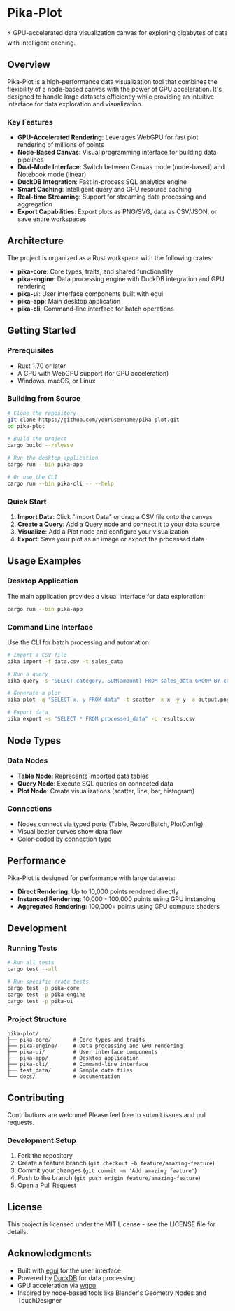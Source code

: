 # Pika-Plot

⚡ GPU-accelerated data visualization canvas for exploring gigabytes of data with intelligent caching.

## Overview

Pika-Plot is a high-performance data visualization tool that combines the flexibility of a node-based canvas with the power of GPU acceleration. It's designed to handle large datasets efficiently while providing an intuitive interface for data exploration and visualization.

### Key Features

- **GPU-Accelerated Rendering**: Leverages WebGPU for fast plot rendering of millions of points
- **Node-Based Canvas**: Visual programming interface for building data pipelines
- **Dual-Mode Interface**: Switch between Canvas mode (node-based) and Notebook mode (linear)
- **DuckDB Integration**: Fast in-process SQL analytics engine
- **Smart Caching**: Intelligent query and GPU resource caching
- **Real-time Streaming**: Support for streaming data processing and aggregation
- **Export Capabilities**: Export plots as PNG/SVG, data as CSV/JSON, or save entire workspaces

## Architecture

The project is organized as a Rust workspace with the following crates:

- **pika-core**: Core types, traits, and shared functionality
- **pika-engine**: Data processing engine with DuckDB integration and GPU rendering
- **pika-ui**: User interface components built with egui
- **pika-app**: Main desktop application
- **pika-cli**: Command-line interface for batch operations

## Getting Started

### Prerequisites

- Rust 1.70 or later
- A GPU with WebGPU support (for GPU acceleration)
- Windows, macOS, or Linux

### Building from Source

```bash
# Clone the repository
git clone https://github.com/yourusername/pika-plot.git
cd pika-plot

# Build the project
cargo build --release

# Run the desktop application
cargo run --bin pika-app

# Or use the CLI
cargo run --bin pika-cli -- --help
```

### Quick Start

1. **Import Data**: Click "Import Data" or drag a CSV file onto the canvas
2. **Create a Query**: Add a Query node and connect it to your data source
3. **Visualize**: Add a Plot node and configure your visualization
4. **Export**: Save your plot as an image or export the processed data

## Usage Examples

### Desktop Application

The main application provides a visual interface for data exploration:

```bash
cargo run --bin pika-app
```

### Command Line Interface

Use the CLI for batch processing and automation:

```bash
# Import a CSV file
pika import -f data.csv -t sales_data

# Run a query
pika query -s "SELECT category, SUM(amount) FROM sales_data GROUP BY category" -f table

# Generate a plot
pika plot -q "SELECT x, y FROM data" -t scatter -x x -y y -o output.png

# Export data
pika export -s "SELECT * FROM processed_data" -o results.csv
```

## Node Types

### Data Nodes
- **Table Node**: Represents imported data tables
- **Query Node**: Execute SQL queries on connected data
- **Plot Node**: Create visualizations (scatter, line, bar, histogram)

### Connections
- Nodes connect via typed ports (Table, RecordBatch, PlotConfig)
- Visual bezier curves show data flow
- Color-coded by connection type

## Performance

Pika-Plot is designed for performance with large datasets:

- **Direct Rendering**: Up to 10,000 points rendered directly
- **Instanced Rendering**: 10,000 - 100,000 points using GPU instancing
- **Aggregated Rendering**: 100,000+ points using GPU compute shaders

## Development

### Running Tests

```bash
# Run all tests
cargo test --all

# Run specific crate tests
cargo test -p pika-core
cargo test -p pika-engine
cargo test -p pika-ui
```

### Project Structure

```
pika-plot/
├── pika-core/       # Core types and traits
├── pika-engine/     # Data processing and GPU rendering
├── pika-ui/         # User interface components
├── pika-app/        # Desktop application
├── pika-cli/        # Command-line interface
├── test_data/       # Sample data files
└── docs/            # Documentation
```

## Contributing

Contributions are welcome! Please feel free to submit issues and pull requests.

### Development Setup

1. Fork the repository
2. Create a feature branch (`git checkout -b feature/amazing-feature`)
3. Commit your changes (`git commit -m 'Add amazing feature'`)
4. Push to the branch (`git push origin feature/amazing-feature`)
5. Open a Pull Request

## License

This project is licensed under the MIT License - see the LICENSE file for details.

## Acknowledgments

- Built with [egui](https://github.com/emilk/egui) for the user interface
- Powered by [DuckDB](https://duckdb.org/) for data processing
- GPU acceleration via [wgpu](https://wgpu.rs/)
- Inspired by node-based tools like Blender's Geometry Nodes and TouchDesigner 